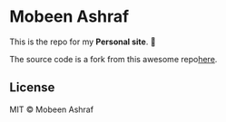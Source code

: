 # Mobeen Ashraf

This is the repo for my **Personal site**. 🎉

The source code is a fork from this awesome repo[here](https://github.com/flexdinesh/flexdinesh.github.io/).

## License

MIT © Mobeen Ashraf
